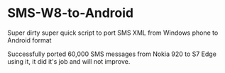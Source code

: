 # SMS-W8-to-Android
Super dirty super quick script to port SMS XML from Windows phone to Android format

Successfully ported 60,000 SMS messages from Nokia 920 to S7 Edge using it, it did it's job and will not improve.
